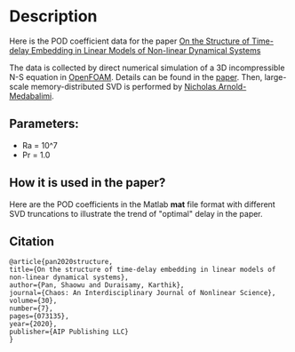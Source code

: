 # Description

Here is the POD coefficient data for the paper [On the Structure of Time-delay Embedding in Linear Models of Non-linear Dynamical Systems](https://aip.scitation.org/doi/10.1063/5.0010886)

The data is collected by direct numerical simulation of a 3D incompressible N-S equation in [OpenFOAM](https://www.openfoam.com/). Details can be found in the [paper](https://aip.scitation.org/doi/10.1063/5.0010886). Then, large-scale memory-distributed SVD is performed by [Nicholas Arnold-Medabalimi](https://scholar.google.com/citations?user=u9S9yVUAAAAJ&hl=en). 

## Parameters:
- Ra = 10^7
- Pr = 1.0

## How it is used in the paper?
Here are the POD coefficients in the Matlab **mat** file format with different SVD truncations to illustrate the trend of "optimal" delay in the paper.

## Citation


    @article{pan2020structure,
    title={On the structure of time-delay embedding in linear models of non-linear dynamical systems},
    author={Pan, Shaowu and Duraisamy, Karthik},
    journal={Chaos: An Interdisciplinary Journal of Nonlinear Science},
    volume={30},
    number={7},
    pages={073135},
    year={2020},
    publisher={AIP Publishing LLC}
    }
